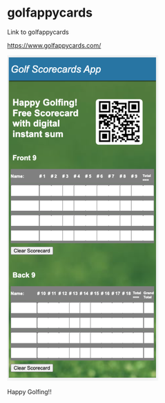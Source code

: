 # golfappycards

Link to golfappycards

https://www.golfappycards.com/


<img src="Screen Shot 2023-01-12 at 2.39.00 PM.png" width="350">

Happy Golfing!!